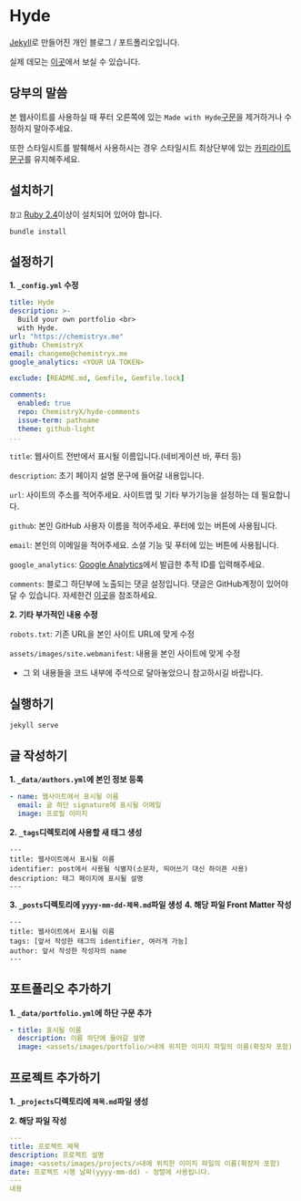 # Hyde

[Jekyll](https://https://jekyllrb.com/)로 만들어진 개인 블로그 / 포트폴리오입니다.

실제 데모는 [이곳](https://chemistryx.me/)에서 보실 수 있습니다.
## 당부의 말씀
본 웹사이트를 사용하실 때 푸터 오른쪽에 있는 `Made with Hyde`[구문](https://github.com/ChemistryX/hyde/blob/ced5a0a3653eb4e2e1bdc76f32b35da0812b792c/_includes/footer.html#L24)을 제거하거나 수정하지 말아주세요. 

또한 스타일시트를 발췌해서 사용하시는 경우 스타일시트 최상단부에 있는 [카피라이트 문구](https://github.com/ChemistryX/hyde/blob/ced5a0a3653eb4e2e1bdc76f32b35da0812b792c/assets/css/hyde.scss#L1)를 유지해주세요. 

## 설치하기

`참고` [Ruby 2.4](https://www.ruby-lang.org)이상이 설치되어 있어야 합니다.

```
bundle install
```

## 설정하기

**1. `_config.yml` 수정**

```yaml
title: Hyde
description: >-
  Build your own portfolio <br>
  with Hyde.
url: "https://chemistryx.me"
github: ChemistryX
email: changeme@chemistryx.me
google_analytics: <YOUR UA TOKEN>

exclude: [README.md, Gemfile, Gemfile.lock]

comments:
  enabled: true
  repo: ChemistryX/hyde-comments
  issue-term: pathname
  theme: github-light
...
```
`title`: 웹사이트 전반에서 표시될 이름입니다.(네비게이션 바, 푸터 등)

`description`: 초기 페이지 설명 문구에 들어갈 내용입니다.

`url`: 사이트의 주소를 적어주세요. 사이트맵 및 기타 부가기능을 설정하는 데 필요합니다.

`github`: 본인 GitHub 사용자 이름을 적어주세요. 푸터에 있는 버튼에 사용됩니다.

`email`: 본인의 이메일을 적어주세요. 소셜 기능 및 푸터에 있는 버튼에 사용됩니다.

`google_analytics`: [Google Analytics](https://analytics.google.com)에서 발급한 추적 ID를 입력해주세요.

`comments`: 블로그 하단부에 노출되는 댓글 설정입니다. 댓글은 GitHub계정이 있어야 달 수 있습니다. 자세한건 [이곳](https://utteranc.es)을 참조하세요.
  
**2. 기타 부가적인 내용 수정** 

`robots.txt`: 기존 URL을 본인 사이트 URL에 맞게 수정

`assets/images/site.webmanifest`: 내용을 본인 사이트에 맞게 수정

* 그 외 내용들을 코드 내부에 주석으로 달아놓았으니 참고하시길 바랍니다.

## 실행하기

```
jekyll serve
```

## 글 작성하기

**1. `_data/authors.yml`에 본인 정보 등록**

```yaml
- name: 웹사이트에서 표시될 이름
  email: 글 하단 signature에 표시될 이메일
  image: 프로필 이미지
```

**2. `_tags`디렉토리에 사용할 새 태그 생성**

```
---
title: 웹사이트에서 표시될 이름
identifier: post에서 사용될 식별자(소문자, 띄어쓰기 대신 하이픈 사용)
description: 태그 페이지에 표시될 설명
---
```

**3. `_posts`디렉토리에 `yyyy-mm-dd-제목.md`파일 생성**
**4. 해당 파일 Front Matter 작성**

```
---
title: 웹사이트에서 표시될 이름
tags: [앞서 작성한 태그의 identifier, 여러개 가능]
author: 앞서 작성한 작성자의 name 
---
```

## 포트폴리오 추가하기
**1. `_data/portfolio.yml`에 하단 구문 추가**
```yaml
- title: 표시될 이름
  description: 이름 하단에 들어갈 설명
  image: <assets/images/portfolio/>내에 위치한 이미지 파일의 이름(확장자 포함)
```

## 프로젝트 추가하기
**1. `_projects`디렉토리에 `제목.md`파일 생성**

**2. 해당 파일 작성**
```yaml
---
title: 프로젝트 제목
description: 프로젝트 설명
image: <assets/images/projects/>내에 위치한 이미지 파일의 이름(확장자 포함)
date: 프로젝트 시행 날짜(yyyy-mm-dd) - 정렬에 사용됩니다.
---
내용
```


